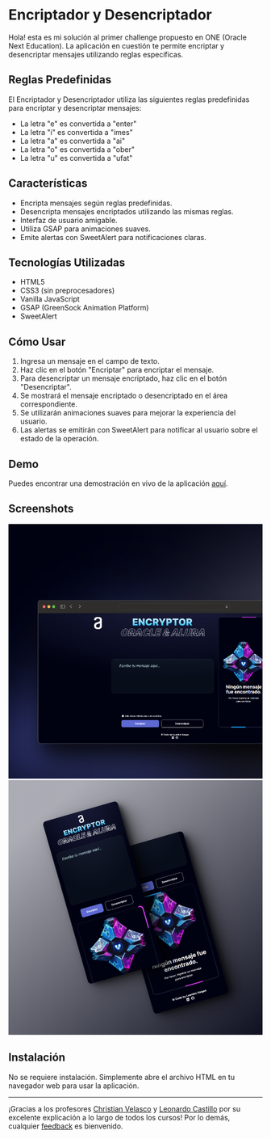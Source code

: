 # Encriptador y Desencriptador

Hola! esta es mi solución al primer challenge propuesto en ONE (Oracle Next Education). La aplicación en cuestión te permite encriptar y desencriptar mensajes utilizando reglas específicas.

## Reglas Predefinidas

El Encriptador y Desencriptador utiliza las siguientes reglas predefinidas para encriptar y desencriptar mensajes:

-   La letra "e" es convertida a "enter"
-   La letra "i" es convertida a "imes"
-   La letra "a" es convertida a "ai"
-   La letra "o" es convertida a "ober"
-   La letra "u" es convertida a "ufat"

## Características

-   Encripta mensajes según reglas predefinidas.
-   Desencripta mensajes encriptados utilizando las mismas reglas.
-   Interfaz de usuario amigable.
-   Utiliza GSAP para animaciones suaves.
-   Emite alertas con SweetAlert para notificaciones claras.

## Tecnologías Utilizadas

-   HTML5
-   CSS3 (sin preprocesadores)
-   Vanilla JavaScript
-   GSAP (GreenSock Animation Platform)
-   SweetAlert

## Cómo Usar

1. Ingresa un mensaje en el campo de texto.
2. Haz clic en el botón "Encriptar" para encriptar el mensaje.
3. Para desencriptar un mensaje encriptado, haz clic en el botón "Desencriptar".
4. Se mostrará el mensaje encriptado o desencriptado en el área correspondiente.
5. Se utilizarán animaciones suaves para mejorar la experiencia del usuario.
6. Las alertas se emitirán con SweetAlert para notificar al usuario sobre el estado de la operación.

## Demo

Puedes encontrar una demostración en vivo de la aplicación [aquí](https://challengealuralatam.netlify.app/).

## Screenshots

![Captura de Pantalla 1](screenshots/Preview%20Desktop.png)
![Captura de Pantalla 2](screenshots/Preview%20Mobile.png)

## Instalación

No se requiere instalación. Simplemente abre el archivo HTML en tu navegador web para usar la aplicación.

---

¡Gracias a los profesores [Christian Velasco](https://www.linkedin.com/in/christianpva/) y [Leonardo Castillo](https://www.linkedin.com/in/leonardo-castillo-4911571a/) por su excelente explicación a lo largo de todos los cursos!
Por lo demás, cualquier [feedback](mailto:leonicvar@gmail.com) es bienvenido.
